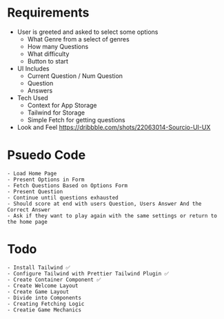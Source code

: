 # Requirements
- User is greeted and asked to select some options
    - What Genre from a select of genres
    - How many Questions
    - What difficulty
    - Button to start
- UI Includes
    - Current Question / Num Question
    - Question
    - Answers
- Tech Used
    - Context for App Storage
    - Tailwind for Storage
    - Simple Fetch for getting questions
- Look and Feel https://dribbble.com/shots/22063014-Sourcio-UI-UX

# Psuedo Code
    - Load Home Page
    - Present Options in Form
    - Fetch Questions Based on Options Form
    - Present Question
    - Continue until questions exhausted
    - Should score at end with users Question, Users Answer And the Correct Answer
    - Ask if they want to play again with the same settings or return to the home page

 # Todo
    - Install Tailwind ✅
    - Configure Tailwind with Prettier Tailwind Plugin ✅
    - Create Container Component ✅
    - Create Welcome Layout
    - Create Game Layout
    - Divide into Components
    - Creating Fetching Logic
    - Creatie Game Mechanics